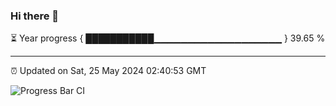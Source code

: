 ### Hi there 👋

⏳ Year progress { ███████████▁▁▁▁▁▁▁▁▁▁▁▁▁▁▁▁▁▁▁ } 39.65 %

---

⏰ Updated on Sat, 25 May 2024 02:40:53 GMT

![Progress Bar CI](https://github.com/IshwaranRudhara/GIT-ACTION/workflows/Progress%20Bar%20CI/badge.svg)
